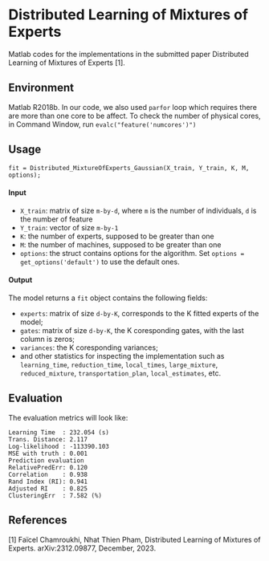 # Distributed Learning of Mixtures of Experts
Matlab codes for the implementations in the submitted paper Distributed Learning of Mixtures of Experts [1].

## Environment
Matlab R2018b. In our code, we also used `parfor` loop which requires there are more than one core to be affect. To check the number of physical cores, in Command Window, run `evalc("feature('numcores')")`

## Usage
`fit = Distributed_MixtureOfExperts_Gaussian(X_train, Y_train, K, M, options);`

#### Input
- `X_train`: matrix of size `m-by-d`, where `m` is the number of individuals, `d` is the number of feature
- `Y_train`: vector of size `m-by-1`
- `K`: the number of experts, supposed to be greater than one
- `M`: the number of machines, supposed to be greater than one
- `options`: the struct contains options for the algorithm. Set `options = get_options('default')` to use the default ones.

#### Output
The model returns a `fit` object contains the following fields:
- `experts`: matrix of size `d-by-K`, corresponds to the K fitted experts of the model;
- `gates`: matrix of size `d-by-K`, the K coresponding gates, with the last column is zeros;
- `variances`: the K coresponding variances;
- and other statistics for inspecting the implementation such as `learning_time`, `reduction_time`, `local_times`, `large_mixture`, `reduced_mixture`, `transportation_plan`, `local_estimates`, etc.

## Evaluation
The evaluation metrics will look like:
```
Learning Time  : 232.054 (s)
Trans. Distance: 2.117 
Log-likelihood : -113390.103 
MSE with truth : 0.001 
Prediction evaluation
RelativePredErr: 0.120 
Correlation    : 0.938 
Rand Index (RI): 0.941 
Adjusted RI    : 0.825 
ClusteringErr  : 7.582 (%)
```
## References
[1] Faïcel Chamroukhi, Nhat Thien Pham, Distributed Learning of Mixtures of Experts. arXiv:2312.09877, December, 2023.
